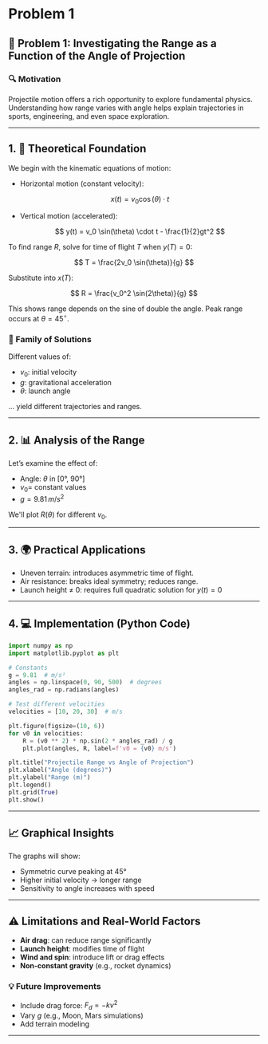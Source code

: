 # Problem 1



## 🎯 Problem 1: Investigating the Range as a Function of the Angle of Projection

### 🔍 Motivation

Projectile motion offers a rich opportunity to explore fundamental physics. Understanding how range varies with angle helps explain trajectories in sports, engineering, and even space exploration.

---

## 1. 📘 Theoretical Foundation

We begin with the kinematic equations of motion:

* Horizontal motion (constant velocity):

  $$
  x(t) = v_0 \cos(\theta) \cdot t
  $$

* Vertical motion (accelerated):

  $$
  y(t) = v_0 \sin(\theta) \cdot t - \frac{1}{2}gt^2
  $$

To find range $R$, solve for time of flight $T$ when $y(T) = 0$:

$$
T = \frac{2v_0 \sin(\theta)}{g}
$$

Substitute into $x(T)$:

$$
R = \frac{v_0^2 \sin(2\theta)}{g}
$$

This shows range depends on the sine of double the angle. Peak range occurs at $\theta = 45^\circ$.

### 🔄 Family of Solutions

Different values of:

* $v_0$: initial velocity
* $g$: gravitational acceleration
* $\theta$: launch angle

... yield different trajectories and ranges.

---

## 2. 📊 Analysis of the Range

Let’s examine the effect of:

* Angle: $\theta$ in \[0°, 90°]
* $v_0 =$ constant values
* $g = 9.81\,m/s^2$

We'll plot $R(\theta)$ for different $v_0$.

---

## 3. 🌍 Practical Applications

* Uneven terrain: introduces asymmetric time of flight.
* Air resistance: breaks ideal symmetry; reduces range.
* Launch height ≠ 0: requires full quadratic solution for $y(t) = 0$

---

## 4. 💻 Implementation (Python Code)

```python
import numpy as np
import matplotlib.pyplot as plt

# Constants
g = 9.81  # m/s²
angles = np.linspace(0, 90, 500)  # degrees
angles_rad = np.radians(angles)

# Test different velocities
velocities = [10, 20, 30]  # m/s

plt.figure(figsize=(10, 6))
for v0 in velocities:
    R = (v0 ** 2) * np.sin(2 * angles_rad) / g
    plt.plot(angles, R, label=f'v0 = {v0} m/s')

plt.title("Projectile Range vs Angle of Projection")
plt.xlabel("Angle (degrees)")
plt.ylabel("Range (m)")
plt.legend()
plt.grid(True)
plt.show()
```

---

## 📈 Graphical Insights

The graphs will show:

* Symmetric curve peaking at 45°
* Higher initial velocity → longer range
* Sensitivity to angle increases with speed

---

## ⚠️ Limitations and Real-World Factors

* **Air drag**: can reduce range significantly
* **Launch height**: modifies time of flight
* **Wind and spin**: introduce lift or drag effects
* **Non-constant gravity** (e.g., rocket dynamics)

### 💡 Future Improvements

* Include drag force: $F_d = -kv^2$
* Vary $g$ (e.g., Moon, Mars simulations)
* Add terrain modeling

---


